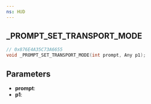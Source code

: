```yaml
---
ns: HUD
---
```

## _PROMPT_SET_TRANSPORT_MODE

```c
// 0x876E4A35C73A6655
void _PROMPT_SET_TRANSPORT_MODE(int prompt, Any p1);
```

## Parameters
* **prompt**:
* **p1**:
